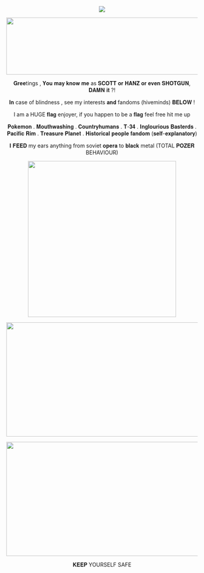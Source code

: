 <p align="center"> <img src="https://komarev.com/ghpvc/?username=6hanz&label=observing%20&color=941a01&style=flat"  </p>

<p align="center"> 
  <img width="800" height="150" src="https://www.webweaver.nu/clipart/img/holidays/halloween/skullpile.gif">
</p> 

<p align="center"> 𝐆𝐫𝐞𝐞tings ,
𝐘𝐨𝐮 𝐦𝐚𝐲 𝐤𝐧𝐨𝐰 𝐦𝐞 as 𝐒𝐂𝐎𝐓𝐓 𝐨𝐫 𝐇𝐀𝐍𝐙 𝐨𝐫 𝐞𝐯𝐞𝐧 𝐒𝐇𝐎𝐓𝐆𝐔𝐍, 𝐃𝐀𝐌𝐍 𝐢𝐭 ?! 
<p align="center"> 𝐈𝐧 case of blindness , see my interests 𝐚𝐧𝐝 fandoms (hiveminds) 𝐁𝐄𝐋𝐎𝐖 !
<p align="center"> I am a HUGE 𝐟𝐥𝐚𝐠 enjoyer, if you happen to be a 𝐟𝐥𝐚𝐠 feel free hit me up
<p align="center"> 𝐏𝐨𝐤𝐞𝐦𝐨𝐧 . 𝐌𝐨𝐮𝐭𝐡𝐰𝐚𝐬𝐡𝐢𝐧𝐠 . 𝐂𝐨𝐮𝐧𝐭𝐫𝐲𝐡𝐮𝐦𝐚𝐧𝐬 . 𝐓-𝟑𝟒 . 𝐈𝐧𝐠𝐥𝐨𝐮𝐫𝐢𝐨𝐮𝐬 𝐁𝐚𝐬𝐭𝐞𝐫𝐝𝐬 . 𝐏𝐚𝐜𝐢𝐟𝐢𝐜 𝐑𝐢𝐦 . 𝐓𝐫𝐞𝐚𝐬𝐮𝐫𝐞 𝐏𝐥𝐚𝐧𝐞𝐭 . 𝐇𝐢𝐬𝐭𝐨𝐫𝐢𝐜𝐚𝐥 𝐩𝐞𝐨𝐩𝐥𝐞 𝐟𝐚𝐧𝐝𝐨𝐦 (𝐬𝐞𝐥𝐟-𝐞𝐱𝐩𝐥𝐚𝐧𝐚𝐭𝐨𝐫𝐲)
<p align="center"> 𝐈 𝐅𝐄𝐄𝐃 my ears anything from soviet 𝐨𝐩𝐞𝐫𝐚 to 𝐛𝐥𝐚𝐜𝐤 metal (TOTAL 𝐏𝐎𝐙𝐄𝐑 BEHAVIOUR)

  
<p align="center">
    <img width="390" height="410" src="https://i0.wp.com/tshirtatlowprice.com/wp-content/uploads/2024/03/Rotten-Dot-Com-When-Hell-Is-Full-The-Dead-Will-Walk-Earth-Pure-Evil-Since-1996-Flush-Please-Shirt.png?ssl=1">
</p> 
<p align="center"> 
  <img width="1300" height="300" src="https://media1.tenor.com/m/B13HRe31hVQAAAAd/rayquaza.gif">
</p> 
<p align="center"> 
  <img width="1300" height="300" src="https://64.media.tumblr.com/631a1cda0de61dfc4db1d8fb448c0e1c/30218bc2fc6afd76-5c/s1280x1920/0790c5aec25596f83fe50a3fc193582df8655760.gif">
</p> 
<p align="center"> 𝐊𝐄𝐄𝐏 YOURSELF SAFE
